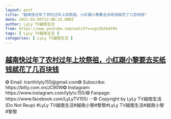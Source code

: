 ```yaml
---
layout: post
title: "越南快过年了农村过年上坟祭祖，小红跟小黎要去买纸钱就花了几百块钱"
date: 2021-02-05T12:00:15.000Z
author: LyLy TV越南生活
from: https://www.youtube.com/watch?v=sgs2kXkdt94
tags: [ LyLy TV越南生活 ]
categories: [ LyLy TV越南生活 ]
---
```

<!--1612526415000-->
[越南快过年了农村过年上坟祭祖，小红跟小黎要去买纸钱就花了几百块钱](https://www.youtube.com/watch?v=sgs2kXkdt94)
------

<div>
✪ Email: tranthilyly155@gmail.com✪ Subscribe: https://bitly.com.vn/JC90W✪ Instagram: https://www.instagram.com/lylytv.155/✪  Fanpage: https://www.facebook.com/LyLyTV155/ ☞© Copyright by LyLy TV越南生活 (Do Not Reup) #LyLy TV越南生活#越南小黎#黎黎#LyLy TV越南生活#越南小黎#黎黎
</div>
